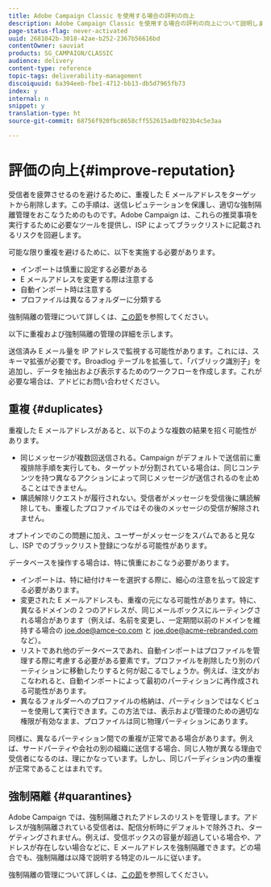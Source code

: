 ```yaml
---
title: Adobe Campaign Classic を使用する場合の評判の向上
description: Adobe Campaign Classic を使用する場合の評判の向上について説明します。
page-status-flag: never-activated
uuid: 2681042b-3018-42ae-b252-2367b56616bd
contentOwner: sauviat
products: SG_CAMPAIGN/CLASSIC
audience: delivery
content-type: reference
topic-tags: deliverability-management
discoiquuid: 6a394eeb-fbe1-4712-bb13-db5d7965fb73
index: y
internal: n
snippet: y
translation-type: ht
source-git-commit: 68756f920fbc8658cff552615adbf023b4c5e3aa

---
```



# 評価の向上{#improve-reputation}

受信者を疲弊させるのを避けるために、重複した E メールアドレスをターゲットから削除します。この手順は、送信レピュテーションを保護し、適切な強制隔離管理をおこなうためのものです。Adobe Campaign は、これらの推奨事項を実行するために必要なツールを提供し、ISP によってブラックリストに記載されるリスクを回避します。

可能な限り重複を避けるために、以下を実施する必要があります。

* インポートは慎重に設定する必要がある
* E メールアドレスを変更する際は注意する
* 自動インポート時は注意する
* プロファイルは異なるフォルダーに分類する

強制隔離の管理について詳しくは、[この節](../../delivery/using/understanding-quarantine-management.md)を参照してください。

以下に重複および強制隔離の管理の詳細を示します。

送信済み E メール量を IP アドレスで監視する可能性があります。これには、スキーマ拡張が必要です。Broadlog テーブルを拡張して、「パブリック識別子」を追加し、データを抽出および表示するためのワークフローを作成します。これが必要な場合は、アドビにお問い合わせください。

## 重複 {#duplicates}

重複した E メールアドレスがあると、以下のような複数の結果を招く可能性があります。

* 同じメッセージが複数回送信される。Campaign がデフォルトで送信前に重複排除手順を実行しても、ターゲットが分割されている場合は、同じコンテンツを持つ異なるアクションによって同じメッセージが送信されるのを止めることはできません。
* 購読解除リクエストが履行されない。受信者がメッセージを受信後に購読解除しても、重複したプロファイルではその後のメッセージの受信が解除されません。

オプトインでのこの問題に加え、ユーザーがメッセージをスパムであると見なし、ISP でのブラックリスト登録につながる可能性があります。

データベースを操作する場合は、特に慎重におこなう必要があります。

* インポートは、特に紐付けキーを選択する際に、細心の注意を払って設定する必要があります。
* 変更された E メールアドレスも、重複の元になる可能性があります。特に、異なるドメインの 2 つのアドレスが、同じメールボックスにルーティングされる場合があります（例えば、名前を変更し、一定期間以前のドメインを維持する場合の joe.doe@amce-co.com と joe.doe@acme-rebranded.com など）。
* リストであれ他のデータベースであれ、自動インポートはプロファイルを管理する際に考慮する必要がある要素です。プロファイルを削除したり別のパーティションに移動したりすると何が起こるでしょうか。例えば、注文がおこなわれると、自動インポートによって最初のパーティションに再作成される可能性があります。
* 異なるフォルダーへのプロファイルの格納は、パーティションではなくビューを使用して実行できます。この方法では、表示および管理のための適切な権限が有効なまま、プロファイルは同じ物理パーティションにあります。

同様に、異なるパーティション間での重複が正常である場合があります。例えば、サードパーティや会社の別の組織に送信する場合、同じ人物が異なる理由で受信者になるのは、理にかなっています。しかし、同じパーディション内の重複が正常であることはまれです。

## 強制隔離 {#quarantines}

Adobe Campaign では、強制隔離されたアドレスのリストを管理します。アドレスが強制隔離されている受信者は、配信分析時にデフォルトで除外され、ターゲティングされません。例えば、受信ボックスの容量が超過している場合や、アドレスが存在しない場合などに、E メールアドレスを強制隔離できます。どの場合でも、強制隔離は以降で説明する特定のルールに従います。

強制隔離の管理について詳しくは、[この節](../../delivery/using/understanding-quarantine-management.md)を参照してください。